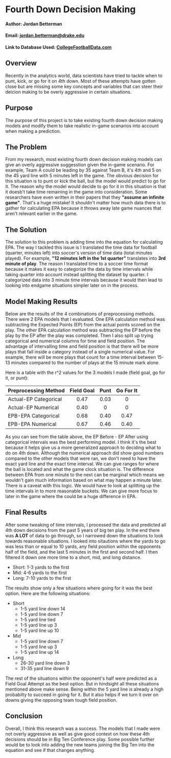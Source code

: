 # Fourth Down Decision Making

#### **Author: Jordan Betterman**
#### **Email: jordan.betterman@drake.edu**
#### Link to Database Used: [CollegeFootballData.com](https://collegefootballdata.com/exporter)

## Overview
Recently in the analytics world, data scientists have tried to tackle when to punt, kick, or go for it on 4th down. Most of these attempts have gotten close but are missing some key concepts and variables that can steer their deicion making to be overly aggressive in certain situations.

## Purpose
The purpose of this project is to take existing fourth down decision making models and modify them to take realistic in-game scenarios into account when making a prediction.

## The Problem
From my research, most existing fourth down decision making models can give an overly aggressive suggesstion given the in-game scenario. For example, Team A could be leading by 35 against Team B, it's 4th and 5 on the 45 yard line with 5 minutes left in the game. The obvious decision for this situation is to punt or kick the ball, but the model would predict to go for it. The reason why the model would decide to go for it in this situation is that it doesb't take time remaining in the game into consideration. Some researchers have even written in their papers that they **"assume an infinite game"**. That's a huge mistake! It shouldn't matter how much data there is to gather for calculating EPA because it throws away late game nuances that aren't relevant earlier in the game.

## The Solution
The solution to this problem is adding time into the equation for calculating EPA. The way I tackled this issue is I translated the time data for football (quarter, minutes left) into soccer's version of time data (total minutes played). For example, **"12 minutes left in the 1st quarter"** translates into **3rd minute of play**. The reason I translated time to a soccer time format because it makes it easy to categorize the data by time intervals while taking quarter into account instead splitting the dataset by quarter. I categorized data into 3 minute time intervals because it would then lead to looking into endgame situations simpler later on in the process.


## Model Making Results
Below are the results of the 4 combinations of preprocessing methods. There were 2 EPA models that I evaluated. One EPA calculation method was subtracting the Expected Points (EP) from the actual points scored on the play. The other EPA calculation method was subtracting the EP before the play by the EP after the play was completed. Then I also split up trying categorical and numerical columns for time and field position. The advantage of intervalling time and field position is that there will be more plays that fall inside a category instead of a single numerical value. For example, there will be more plays that count for a time interval between 15-13 minutes compared to the number of plays at the 15 minute mark alone.

Here is a table with the r^2 values for the 3 models I made (field goal, go for it, or punt):

| Preprocessing Method | Field Goal | Punt | Go For It  |
| -------------------- |   :---:    | :---: |   :---:   |
| Actual-EP Categorical |   0.47    | 0.03  |     0     |
| Actual-EP Numerical  |   0.40     |  0    |     0     |
| EPB-EPA Categorical  |    0.68    | 0.40  |    0.47   |
| EPB-EPA Numerical    |    0.67    | 0.46  |    0.40   |

As you can see from the table above, the EP Before - EP After using categorical intervals was the best performing model. I think it's the best because it helps give us a more generalized approach to deciding what to do on 4th down. Although the numerical approach did show good numbers compared to the other models that were ran, we don't need to have the exact yard line and the exact time interval. We can give ranges for where the ball is located and what the game clock situation is. The difference between EPA from one minute to the next can be marginal which means we wouldn't gain much information based on what may happen a minute later. There is a caveat with this logic. We would have to look at splitting up the time intervals in to more reasonable buckets. We can give more focus to later in the game where the could be a huge difference in EPA.

## Final Results
After some tweaking of time intervals, I processed the data and predicted all 4th down decisions from the past 5 years of big ten play. In the end there was **A LOT** of data to go through, so I narrowed down the situations to look towards reasonable situations. I looked into sitautions where the yards to go was less than or equal to 10 yards, any field position within the opponents half of the field, and the last 5 minutes in the first and second half. I then filtered it down one more time to a short, mid, and long distance.

- Short: 1-3 yards to the first
- Mid: 4-6 yards to the first
- Long: 7-10 yards to the first

The results show only a few situations where going for it was the best option. Here are the following situations:

- Short
    - 1-5 yard line down 14
    - 1-5 yard line down 7
    - 1-5 yard line tied
    - 1-5 yard line up 3
    - 1-5 yard line up 10
- Mid
    - 1-5 yard line down 7
    - 1-5 yard line up 3
    - 1-5 yard line up 14
- Long
    - 26-30 yard line down 3
    - 31-35 yard line down 9

The rest of the situations within the opponent's half were predicted as a Field Goal Attempt as the best option. But in hindsight all these situations mentioned above make sense. Being within the 5 yard line is already a high probabilty to succeed in going for it. But it also helps if we turn it over on downs giving the opposing team tough field position.

## Conclusion 
Overall, I think this research was a success. The models that I made were not overly aggressive as well as give good context on how these 4th decisions should be in Big Ten Conference play. Some possible further would be to look into adding the new teams joining the Big Ten into the equation and see if that changes anything. 

